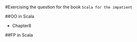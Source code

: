 #Exercising the question for the book ```Scala for the impatient```

##OO in Scala

- Chapter8


##FP in Scala